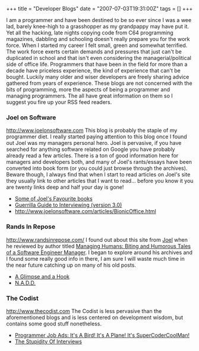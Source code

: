 +++
title = "Developer Blogs"
date = "2007-07-03T19:31:00Z"
tags = []
+++

I am a programmer and have been destined to be so ever since I was a wee lad,
barely knee-high to a grasshopper as my grandpappy may have put it. Yet all
the hacking, late nights copying code from C64 programming magazines, dabbling
and schooling doesn't really prepare you for the work force. When I started my
career I felt small, green and somewhat terrified. The work force exerts
certain demands and pressures that just can't be duplicated in school and that
isn't even considering the managerial/political side of office life.
Programmers that have been in the field for more than a decade have priceless
experience, the kind of experience that can't be bought. Luckily many older
and wiser developers are freely sharing advice gathered from years of
experience. These blogs are not concerned with the bits of programming, more
the aspects of being a programmer and managing programmers. The all have great
information on them so I suggest you fire up your RSS feed readers.

### Joel on Software

<http://www.joelonsoftware.com> This blog is probably the staple of my
programmer diet. I really started paying attention to this blog once I found
out Joel was my managers personal hero. Joel is pervasive, if you have
searched for anything software related on Google you have probably already
read a few articles. There is a ton of good information here for managers and
developers both, and many of Joel's rants/essays have been converted into book
form (or you could just browse through the archives). Beware though, I always
find that when I start to read articles on Joel's site they usually link to
other articles that I want to read... before you know it you are twenty links
deep and half your day is gone!

  * [Some of Joel's Favourite books](http://www.joelonsoftware.com/navLinks/fog0000000262.html)
  * [Guerrilla Guide to Interviewing (version 3.0)](http://www.joelonsoftware.com/articles/GuerrillaInterviewing3.html)
  * <http://www.joelonsoftware.com/articles/BionicOffice.html>

### Rands In Repose

<http://www.randsinrepose.com/> I found out about this site from
[Joel](http://www.joelonsoftware.com) when he reviewed by author titled
[Managing Humans: Biting and Humorous Tales of a Software Engineer
Manager](http://www.managinghumans.com). I began to explore around his
archives and I found some really good info in there, I am sure I will waste
much time in the near future catching up on many of his old posts.

  * [A Glimpse and a Hook](http://www.randsinrepose.com/archives/2007/02/25/a_glimpse_and_a_hook.html)
  * [N.A.D.D.](http://www.randsinrepose.com/archives/2003/07/10/nadd.html)

### The Codist

<http://www.thecodist.com> The Codist is less pervasive than the
aforementioned blogs and is less centered on development wisdom, but contains
some good stuff nonetheless.

  * [Programmer Job Ads: It's A Bird! It's A Plane! It's SuperCoderCoolMan!](http://thecodist.com/fiche/thecodist/article/programmer-job-ads-its-a-bird-its-a-plane-its-supercodercoolman)
  * [The Stupidity Of Interviews](http://thecodist.com/fiche/thecodist/article/the-stupidity-of-interviews)

